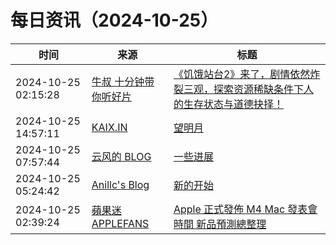 ﻿# 每日资讯（2024-10-25）

|时间|来源|标题|
|---|---|---|
|2024-10-25 02:15:28|[牛叔 十分钟带你听好片](https://getpodcast.xyz/data/ximalaya/11534451.xml)|[《饥饿站台2》来了，剧情依然炸裂三观，探索资源稀缺条件下人的生存状态与道德抉择！](https://www.ximalaya.com/sound/768366441)|
|2024-10-25 14:57:11|[KAIX.IN](https://kaix.in/feed/)|[望明月](https://kaix.in/2024/1025-moon/)|
|2024-10-25 07:57:44|[云风的 BLOG](http://blog.codingnow.com/atom.xml)|[一些进展](https://blog.codingnow.com/2024/10/card_pool_building.html)|
|2024-10-25 05:24:42|[Anillc's Blog](https://anillc.cn/atom.xml)|[新的开始](https://blog.anil.lc/2024/10/25/hello-world/)|
|2024-10-25 02:39:24|[蘋果迷 APPLEFANS](https://applefans.today/feed/)|[Apple 正式發佈 M4 Mac 發表會時間 新品預測總整理](https://applefans.today/2024-10-apple-announces-special-event/)|
